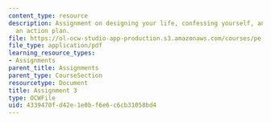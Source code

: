 ```yaml
---
content_type: resource
description: Assignment on designing your life, confessing yourself, and creating
  an action plan.
file: https://ol-ocw-studio-app-production.s3.amazonaws.com/courses/pe-550-designing-your-life-spring-2009/4339470fd42e1e0bf6e6c6cb31058bd4_MITPE_550iap09_s09_assn03_iap07.pdf
file_type: application/pdf
learning_resource_types:
- Assignments
parent_title: Assignments
parent_type: CourseSection
resourcetype: Document
title: Assignment 3
type: OCWFile
uid: 4339470f-d42e-1e0b-f6e6-c6cb31058bd4
---
```

